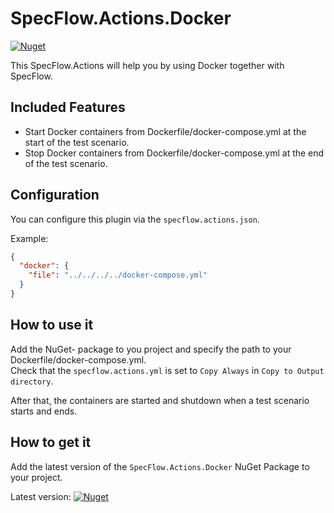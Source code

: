 # SpecFlow.Actions.Docker

[![Nuget](https://img.shields.io/nuget/v/SpecFlow.Actions.Docker)](https://www.nuget.org/packages/SpecFlow.Actions.Docker/)

This SpecFlow.Actions will help you by using Docker together with SpecFlow. 

## Included Features

- Start Docker containers from Dockerfile/docker-compose.yml at the start of the test scenario.
- Stop Docker containers from Dockerfile/docker-compose.yml at the end of the test scenario.

## Configuration

You can configure this plugin via the  `specflow.actions.json`.

Example:

``` json
{
  "docker": {
    "file": "../../../../docker-compose.yml"
  }
}
```

## How to use it

Add the NuGet- package to you project and specify the path to your Dockerfile/docker-compose.yml.  
Check that the `specflow.actions.yml` is set to `Copy Always` in `Copy to Output directory`.

After that, the containers are started and shutdown when a test scenario starts and ends.

## How to get it

Add the latest version of the `SpecFlow.Actions.Docker` NuGet Package to your project.

Latest version: [![Nuget](https://img.shields.io/nuget/v/SpecFlow.Actions.Docker)](https://www.nuget.org/packages/SpecFlow.Actions.Docker/)
